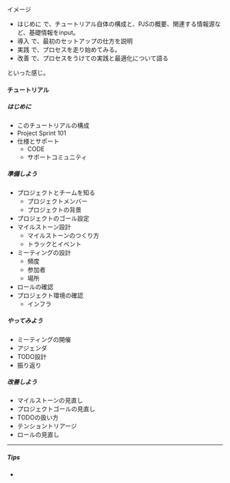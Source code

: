 イメージ

- はじめに で、チュートリアル自体の構成と、PJSの概要、関連する情報源など、基礎情報をinput。
- 導入 で、最初のセットアップの仕方を説明
- 実践 で、プロセスを走り始めてみる。
- 改善 で、プロセスをうけての実践と最適化について語る

といった感じ。

#### チュートリアル

##### はじめに
  - このチュートリアルの構成
  - Project Sprint 101
  - 仕様とサポート
    - CODE
    - サポートコミュニティ

##### 準備しよう
- プロジェクトとチームを知る
  - プロジェクトメンバー
  - プロジェクトの背景
- プロジェクトのゴール設定
- マイルストーン設計
    - マイルストーンのつくり方
    - トラックとイベント
- ミーティングの設計
    - 頻度
    - 参加者
    - 場所
- ロールの確認
- プロジェクト環境の確認
  - インフラ

##### やってみよう
- ミーティングの開催
- アジェンダ
- TODO設計
- 振り返り

##### 改善しよう
- マイルストーンの見直し
- プロジェクトゴールの見直し
- TODOの扱い方
- テンショントリアージ
- ロールの見直し

-----------
##### Tips
-

